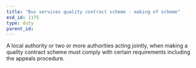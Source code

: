 ```yaml
---
title: "Bus services quality contract scheme - making of scheme"
esd_id: 1175
type: duty
parent_id:  
---
```


A local authority or two or more authorities acting jointly, when making a quality contract scheme must comply with certain requirements including the appeals procedure.

